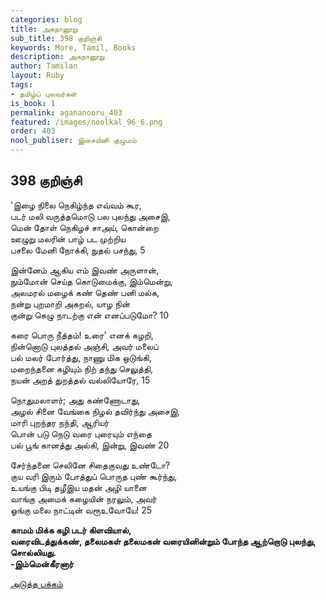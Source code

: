 ```yaml
---
categories: blog
title: அகநானூறு
sub_title: 398 குறிஞ்சி
keywords: More, Tamil, Books
description: அகநானூறு
author: Tamilan
layout: Ruby
tags:
- தமிழ்ப் புலவர்கள்
is_book: 1
permalink: agananooru_403
featured: /images/noolkal_96_6.png
order: 403
nool_publiser: இசையினி குழுமம்
---
```



## 398 குறிஞ்சி

'இழை நிலை நெகிழ்ந்த எவ்வம் கூர,  
படர் மலி வருத்தமொடு பல புலந்து அசைஇ,  
மென் தோள் நெகிழச் சாஅய், கொன்றை  
ஊழுறு மலரின் பாழ் பட முற்றிய  
பசலை மேனி நோக்கி, நுதல் பசந்து, 5

இன்னேம் ஆகிய எம் இவண் அருளான்,  
நும்மோன் செய்த கொடுமைக்கு, இம்மென்று,  
அலமரல் மழைக் கண் தெண் பனி மல்க,  
நன்று புறமாறி அகறல், யாழ நின்  
குன்று கெழு நாடற்கு என் எனப்படுமோ? 10

கரை பொரு நீத்தம்! உரை' எனக் கழறி,  
நின்னொடு புலத்தல் அஞ்சி, அவர் மலைப்  
பல் மலர் போர்த்து, நாணு மிக ஒடுங்கி,  
மறைந்தனை கழியும் நிற் தந்து செலுத்தி,  
நயன் அறத் துறத்தல் வல்லியோரே, 15

நொதுமலாளர்; அது கண்ணோடாது,  
அழல் சினை வேங்கை நிழல் தவிர்ந்து அசைஇ,  
மாரி புறந்தர நந்தி, ஆரியர்  
பொன் படு நெடு வரை புரையும் எந்தை  
பல் பூங் கானத்து அல்கி, இன்று, இவண் 20

சேர்ந்தனை செலினே சிதைகுவது உண்டோ?  
குய வரி இரும் போத்துப் பொருத புண் கூர்ந்து,  
உயங்கு பிடி தழீஇய மதன் அழி யானை  
வாங்கு அமைக் கழையின் நரலும், அவர்  
ஓங்கு மலை நாட்டின் வரூஉவோயே! 25

**காமம் மிக்க கழி படர் கிளவியால்,  
வரைவிடத்துக்கண், தலைமகள் தலைமகன் வரையினின்றும் போந்த ஆற்றொடு புலந்து, சொல்லியது.  
-இம்மென்கீரனார்**

[அடுத்த பக்கம்](agananooru_404)